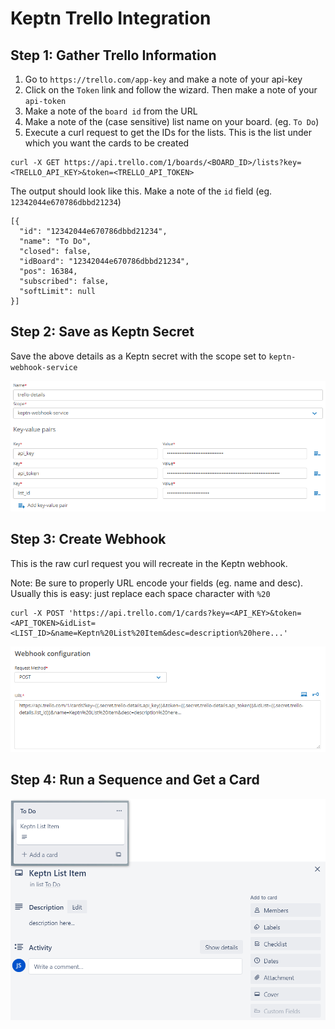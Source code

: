   # Keptn Trello Integration

  ## Step 1: Gather Trello Information

  1. Go to `https://trello.com/app-key` and make a note of your api-key
  2. Click on the `Token` link and follow the wizard. Then make a note of your `api-token`
  3. Make a note of the `board id` from the URL
  4. Make a note of the (case sensitive) list name on your board. (eg. `To Do`)
  5. Execute a curl request to get the IDs for the lists. This is the list under which you want the cards to be created
  ```
  curl -X GET https://api.trello.com/1/boards/<BOARD_ID>/lists?key=<TRELLO_API_KEY>&token=<TRELLO_API_TOKEN>
  ```
  The output should look like this. Make a note of the `id` field (eg. `12342044e670786dbbd21234`)
  ```
  [{
    "id": "12342044e670786dbbd21234",
    "name": "To Do",
    "closed": false,
    "idBoard": "12342044e670786dbbd21234",
    "pos": 16384,
    "subscribed": false,
    "softLimit": null
  }]
  ```

  ## Step 2: Save as Keptn Secret
  Save the above details as a Keptn secret with the scope set to `keptn-webhook-service`

  ![keptn secret](https://raw.githubusercontent.com/keptn-contrib/artifacthub/main/trello/1.0.0/assets/1.png)

  ## Step 3: Create Webhook
  This is the raw curl request you will recreate in the Keptn webhook.

  Note: Be sure to properly URL encode your fields (eg. name and desc). Usually this is easy: just replace each space character with `%20`
  ```
  curl -X POST 'https://api.trello.com/1/cards?key=<API_KEY>&token=<API_TOKEN>&idList=<LIST_ID>&name=Keptn%20List%20Item&desc=description%20here...'
  ```

  ![keptn webhook](https://raw.githubusercontent.com/keptn-contrib/artifacthub/main/trello/1.0.0/assets/2.png)

  ## Step 4: Run a Sequence and Get a Card

  ![trello card](https://raw.githubusercontent.com/keptn-contrib/artifacthub/main/trello/1.0.0/assets/3.png)
